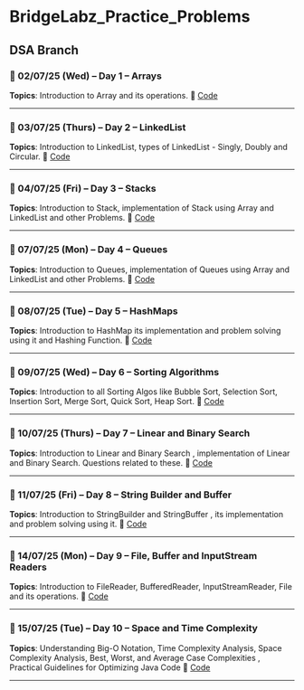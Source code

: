 # BridgeLabz_Practice_Problems

## DSA Branch 

### 📅 02/07/25 (Wed) – Day 1 – Arrays
**Topics**: Introduction to Array and its operations.
🔗 [Code](https://github.com/ALAN-KRATI/BridgeLabz-SIPP-Training/tree/DSA/Linear-DSA/Arrays)

---

### 📅 03/07/25 (Thurs) – Day 2 – LinkedList
**Topics**: Introduction to LinkedList, types of LinkedList - Singly, Doubly and Circular.
🔗 [Code](https://github.com/ALAN-KRATI/BridgeLabz-SIPP-Training/tree/DSA/Linear-DSA/LinkedList)

---

### 📅 04/07/25 (Fri) – Day 3 – Stacks 
**Topics**: Introduction to Stack, implementation of Stack using Array and LinkedList and other Problems.
🔗 [Code](https://github.com/ALAN-KRATI/BridgeLabz-SIPP-Training/tree/DSA/Linear-DSA/Stacks)

---

### 📅 07/07/25 (Mon) – Day 4 – Queues
**Topics**: Introduction to Queues, implementation of Queues using Array and LinkedList and other Problems.
🔗 [Code](https://github.com/ALAN-KRATI/BridgeLabz-SIPP-Training/tree/DSA/Linear-DSA/Queues)

---

### 📅 08/07/25 (Tue) – Day 5 – HashMaps
**Topics**: Introduction to HashMap its implementation and problem solving using it and Hashing Function.
🔗 [Code](https://github.com/ALAN-KRATI/BridgeLabz-SIPP-Training/tree/DSA/HashMap)

---

### 📅 09/07/25 (Wed) – Day 6 – Sorting Algorithms
**Topics**: Introduction to all Sorting Algos like Bubble Sort, Selection Sort, Insertion Sort, Merge Sort, Quick Sort, Heap Sort.
🔗 [Code](https://github.com/ALAN-KRATI/BridgeLabz-SIPP-Training/tree/DSA/Sorting-Algorithms)

---

### 📅 10/07/25 (Thurs) – Day 7 – Linear and Binary Search
**Topics**: Introduction to Linear and Binary Search , implementation of Linear and Binary Search. Questions related to these.
🔗 [Code](https://github.com/ALAN-KRATI/BridgeLabz-SIPP-Training/tree/DSA/Linear-Binary-Search)

---

### 📅 11/07/25 (Fri) – Day 8 – String Builder and Buffer
**Topics**: Introduction to StringBuilder and StringBuffer , its implementation and problem solving using it.
🔗 [Code](https://github.com/ALAN-KRATI/BridgeLabz-SIPP-Training/tree/DSA/String-Builder-Buffer)

---

### 📅 14/07/25 (Mon) – Day 9 – File, Buffer and InputStream Readers
**Topics**: Introduction to FileReader, BufferedReader, InputStreamReader, File and its operations.
🔗 [Code](https://github.com/ALAN-KRATI/BridgeLabz-SIPP-Training/tree/DSA/File-InputStream-Reader)

---

### 📅 15/07/25 (Tue) – Day 10 – Space and Time Complexity
**Topics**:  Understanding Big-O Notation, Time Complexity Analysis, Space Complexity Analysis, Best, Worst, and Average Case Complexities
, Practical Guidelines for Optimizing Java Code
🔗 [Code](https://github.com/ALAN-KRATI/BridgeLabz-SIPP-Training/tree/DSA/Algo-Runtime-Analysis)

---


